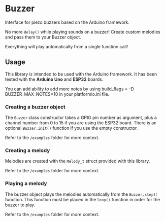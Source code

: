 # Buzzer
Interface for piezo buzzers based on the Arduino framework.

No more `delay()` while playing sounds on a buzzer!
Create custom melodies and pass them to your Buzzer object.

Everything will play automatically from a single function call!

## Usage

This library is intended to be used with the Arduino framework. It has been tested with the **Arduino Uno** and **ESP32** boards.

You can add ability to add more notes by using build_flags = -D BUZZER_MAX_NOTES=10
in your platformio.ini file. 

### Creating a buzzer object
The `Buzzer` class constructor takes a GPIO pin number as argument, plus a channel number from 0 to 15 if you are using the ESP32 board. There is an optional `Buzzer.init()` function if you use the empty constructor.

Refer to the `/examples` folder for more context.
### Creating a melody
Melodies are created with the `Melody_t` struct provided with this library.

Refer to the `/examples` folder for more context.

### Playing a melody
The buzzer object plays the melodies automatically from the `Buzzer.step()` function. This function must be placed in the `loop()` function in order for the buzzer to play.

Refer to the `/examples` folder for more context.